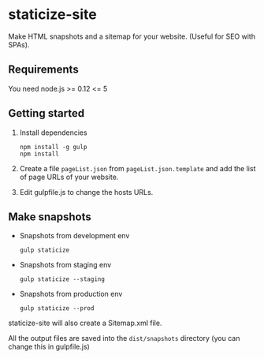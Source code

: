 # staticize-site

Make HTML snapshots and a sitemap for your website. (Useful for SEO with SPAs).

## Requirements

You need node.js >= 0.12 <= 5

## Getting started

1. Install dependencies

       npm install -g gulp
       npm install

2. Create a file `pageList.json` from `pageList.json.template` and add the list of page URLs of your website.

3. Edit gulpfile.js to change the hosts URLs.

## Make snapshots

* Snapshots from development env

      gulp staticize

* Snapshots from staging env

      gulp staticize --staging

* Snapshots from production env

      gulp staticize --prod

staticize-site will also create a Sitemap.xml file.

All the output files are saved into the `dist/snapshots` directory (you can change this in gulpfile.js)
